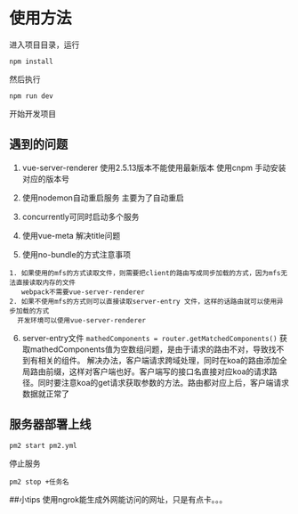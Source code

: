 # 使用方法
进入项目目录，运行
```
npm install
```
然后执行
```
npm run dev
```
开始开发项目

## 遇到的问题

  1. vue-server-renderer 使用2.5.13版本不能使用最新版本 使用cnpm 手动安装对应的版本号
  2. 使用nodemon自动重启服务 主要为了自动重启
  3. concurrently可同时启动多个服务
  4. 使用vue-meta 解决title问题


  5. 使用no-bundle的方式注意事项

    1. 如果使用的mfs的方式读取文件，则需要把client的路由写成同步加载的方式，因为mfs无法直接读取内存的文件
       webpack不需要vue-server-renderer
    2. 如果不使用mfs的方式则可以直接读取server-entry 文件，这样的话路由就可以使用异步加载的方式
      开发环境可以使用vue-server-renderer


  6. server-entry文件
    ```
    mathedComponents = router.getMatchedComponents()
    ```
    获取mathedComponents值为空数组问题，是由于请求的路由不对，导致找不到有相关的组件。
    解决办法，客户端请求跨域处理，同时在koa的路由添加全局路由前缀，这样对客户端也好。客户端写的接口名直接对应koa的请求路径。同时要注意koa的get请求获取参数的方法。路由都对应上后，客户端请求数据就正常了


## 服务器部署上线
  ```
  pm2 start pm2.yml
  ```
  停止服务
  ```
  pm2 stop +任务名
  ```

  ##小tips
   使用ngrok能生成外网能访问的网址，只是有点卡。。。
